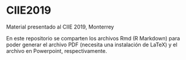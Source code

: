 # CIIE2019

Material presentado al CIIE 2019, Monterrey

En este repositorio se comparten los archivos Rmd (R Markdown) para poder generar el archivo PDF (necesita una instalación de LaTeX) y el archivo en Powerpoint, respectivamente. 
